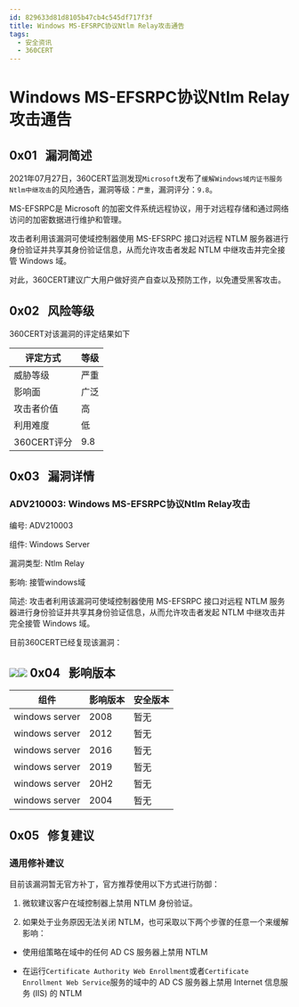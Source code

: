 ```yaml
---
id: 829633d81d8105b47cb4c545df717f3f
title: Windows MS-EFSRPC协议Ntlm Relay攻击通告
tags: 
  - 安全资讯
  - 360CERT
---
```


# Windows MS-EFSRPC协议Ntlm Relay攻击通告

 0x01   漏洞简述
------------


2021年07月27日，360CERT监测发现`Microsoft`发布了`缓解Windows域内证书服务Ntlm中继攻击`的风险通告，漏洞等级：`严重`，漏洞评分：`9.8`。

MS-EFSRPC是 Microsoft 的加密文件系统远程协议，用于对远程存储和通过网络访问的加密数据进行维护和管理。

攻击者利用该漏洞可使域控制器使用 MS-EFSRPC 接口对远程 NTLM 服务器进行身份验证并共享其身份验证信息，从而允许攻击者发起 NTLM 中继攻击并完全接管 Windows 域。

对此，360CERT建议广大用户做好资产自查以及预防工作，以免遭受黑客攻击。

 0x02   风险等级
------------

360CERT对该漏洞的评定结果如下



| 评定方式 | 等级 |
| --- | --- |
| 威胁等级 | 严重 |
| 影响面 | 广泛 |
| 攻击者价值 | 高 |
| 利用难度 | 低 |
| 360CERT评分 | 9.8 |

 0x03   漏洞详情
------------

### ADV210003: Windows MS-EFSRPC协议Ntlm Relay攻击

编号: ADV210003

组件: Windows Server

漏洞类型: Ntlm Relay

影响: 接管windows域

简述: 攻击者利用该漏洞可使域控制器使用 MS-EFSRPC 接口对远程 NTLM 服务器进行身份验证并共享其身份验证信息，从而允许攻击者发起 NTLM 中继攻击并完全接管 Windows 域。

目前360CERT已经复现该漏洞：

![](https://p403.ssl.qhimgs4.com/t01718525955bd85db0.png)![](https://p403.ssl.qhimgs4.com/t0129dfe5bd8a474388.png) 0x04   影响版本
------------



| 组件 | 影响版本 | 安全版本 |
| --- | --- | --- |
| windows server | 2008 | 暂无 |
| windows server | 2012 | 暂无 |
| windows server | 2016 | 暂无 |
| windows server | 2019 | 暂无 |
| windows server | 20H2 | 暂无 |
| windows server | 2004 | 暂无 |

 0x05   修复建议
------------

### 通用修补建议

目前该漏洞暂无官方补丁，官方推荐使用以下方式进行防御：

1. 微软建议客户在域控制器上禁用 NTLM 身份验证。

2. 如果处于业务原因无法关闭 NTLM，也可采取以下两个步骤的任意一个来缓解影响：

- 使用组策略在域中的任何 AD CS 服务器上禁用 NTLM

- 在运行`Certificate Authority Web Enrollment`或者`Certificate Enrollment Web Service`服务的域中的 AD CS 服务器上禁用 Internet 信息服务 (IIS) 的 NTLM

